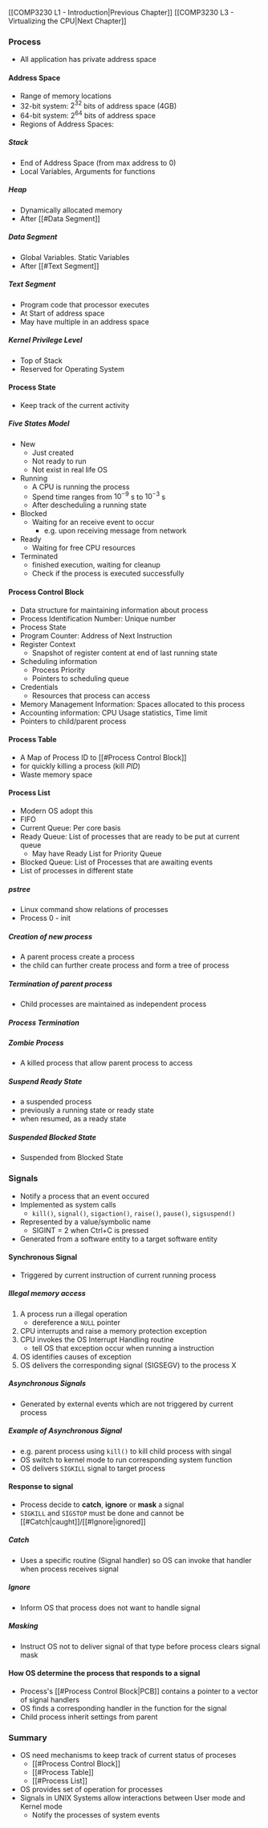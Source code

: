 
[[COMP3230 L1 - Introduction|Previous Chapter]] [[COMP3230 L3 - Virtualizing the CPU|Next Chapter]]

### Process
- All application has private address space
#### Address Space
- Range of memory locations
- 32-bit system: $2^{32}$ bits of address space (4GB)
- 64-bit system: $2^{64}$ bits of address space
- Regions of Address Spaces:
##### Stack
- End of Address Space (from max address to 0)
- Local Variables, Arguments for functions

##### Heap
- Dynamically allocated memory
- After [[#Data Segment]]

##### Data Segment
- Global Variables. Static Variables
- After [[#Text Segment]]

##### Text Segment
- Program code that processor executes
- At Start of address space
- May have multiple in an address space


##### Kernel Privilege Level
- Top of Stack
- Reserved for Operating System


#### Process State
- Keep track of the current activity


##### Five States Model
- New
	- Just created
	- Not ready to run
	- Not exist in real life OS
- Running
	- A CPU is running the process
	- Spend time ranges from $10^{-9}$ s to $10^{-3}$ s
	- After descheduling a running state
- Blocked
	- Waiting for an receive event to occur
		- e.g. upon receiving message from network
- Ready
	- Waiting for free CPU resources
- Terminated
	- finished execution, waiting for cleanup
	- Check if the process is executed successfully


#### Process Control Block
- Data structure for maintaining information about process
- Process Identification Number: Unique number
- Process State
- Program Counter: Address of Next Instruction
- Register Context
	- Snapshot of register content at end of last running state
- Scheduling information
	- Process Priority
	- Pointers to scheduling queue
- Credentials
	- Resources that process can access
- Memory Management Information: Spaces allocated to this process
-  Accounting information: CPU Usage statistics, Time limit
- Pointers to child/parent process

#### Process Table
- A Map of Process ID to [[#Process Control Block]]
- for quickly killing a process (kill *PID*)
- Waste memory space

#### Process List
- Modern OS adopt this
- FIFO
- Current Queue: Per core basis
- Ready Queue: List of processes that are ready to be put at current queue
	- May have Ready List for Priority Queue
- Blocked Queue: List of Processes that are awaiting events
- List of processes in different state

##### pstree
- Linux command show relations of processes
- Process 0 - init

##### Creation of new process
- A parent process create a process
- the child can further create process and form a tree of process

##### Termination of parent process
- Child processes are maintained as independent process



##### Process Termination



##### Zombie Process
- A killed process that allow parent process to access


##### Suspend Ready State
- a suspended process 
- previously a running state or ready state
- when resumed, as a ready state


##### Suspended Blocked State
- Suspended from Blocked State



### Signals
- Notify a process that an event occured
- Implemented as system calls
	- `kill()`, `signal()`, `sigaction()`, `raise()`, `pause()`, `sigsuspend()`
- Represented by a value/symbolic name
	- SIGINT = 2 when Ctrl+C is pressed
- Generated from a software entity to a target software entity

#### Synchronous Signal
- Triggered by current instruction of current running process

##### Illegal memory access
1. A process run a illegal operation
	- dereference a `NULL` pointer
2. CPU interrupts and raise a memory protection exception
3. CPU invokes the OS Interrupt Handling routine
	- tell OS that exception occur when running a instruction
4. OS identifies causes of exception
5. OS delivers the corresponding signal (SIGSEGV) to the process X


##### Asynchronous Signals
- Generated by external events which are not triggered by current process

##### Example of Asynchronous Signal
- e.g. parent process using `kill()` to kill child process with singal
- OS switch to kernel mode to run corresponding system function
- OS delivers `SIGKILL` signal to target process


#### Response to signal
- Process decide to **catch**, **ignore** or **mask** a signal
- `SIGKILL` and `SIGSTOP` must be done and cannot be [[#Catch|caught]]/[[#Ignore|ignored]]
##### Catch
- Uses a specific routine (Signal handler) so OS can invoke that handler when process receives signal
##### Ignore
- Inform OS that process does not want to handle signal
##### Masking
- Instruct OS not to deliver signal of that type before process clears signal mask


#### How OS determine the process that responds to a signal
- Process's [[#Process Control Block|PCB]] contains a pointer to a vector of signal handlers
- OS finds a corresponding handler in the function for the signal
- Child process inherit settings from parent




### Summary
- OS need mechanisms to keep track of current status of proceses
	- [[#Process Control Block]]
	- [[#Process Table]]
	- [[#Process List]]
- OS provides set of operation for processes
- Signals in UNIX Systems allow interactions between User mode and Kernel mode
	- Notify the processes of system events